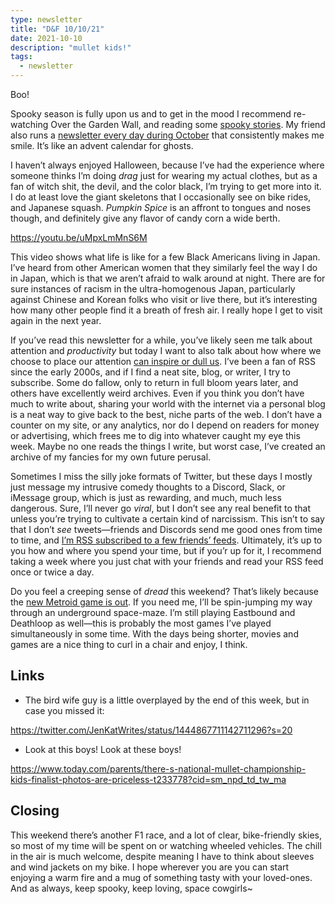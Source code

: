 ```yaml
---
type: newsletter
title: "D&F 10/10/21"
date: 2021-10-10
description: "mullet kids!"
tags:
  - newsletter
---
```


Boo!

Spooky season is fully upon us and to get in the mood I recommend re-watching Over the Garden Wall, and reading some [spooky stories](https://thenib.com/dont-go-in-there/). My friend also runs a [newsletter every day during October](https://tinyletter.com/31daysofhalloween) that consistently makes me smile. It’s like an advent calendar for ghosts.

I haven’t always enjoyed Halloween, because I’ve had the experience where someone thinks I’m doing _drag_ just for wearing my actual clothes, but as a fan of witch shit, the devil, and the color black, I’m trying to get more into it. I do at least love the giant skeletons that I occasionally see on bike rides, and Japanese squash. _Pumpkin Spice_ is an affront to tongues and noses though, and definitely give any flavor of candy corn a wide berth. 

https://youtu.be/uMpxLmMnS6M

This video shows what life is like for a few Black Americans living in Japan. I’ve heard from other American women that they similarly feel the way I do in Japan, which is that we aren’t afraid to walk around at night. There are for sure instances of racism in the ultra-homogenous Japan, particularly against Chinese and Korean folks who visit or live there, but it’s interesting how many other people find it a breath of fresh air. I really hope I get to visit again in the next year.

If you’ve read this newsletter for a while, you’ve likely seen me talk about attention and _productivity_ but today I want to also talk about how where we choose to place our attention [can inspire or dull us](https://uxdesign.cc/rewilding-your-attention-d518ede18855). I’ve been a fan of RSS since the early 2000s, and if I find a neat site, blog, or writer, I try to subscribe. Some do fallow, only to return in full bloom years later, and others have excellently weird archives. Even if you think you don’t have much to write about, sharing your world with the internet via a personal blog is a neat way to give back to the best, niche parts of the web. I don’t have a counter on my site, or any analytics, nor do I depend on readers for money or advertising, which frees me to dig into whatever caught my eye this week. Maybe no one reads the things I write, but worst case, I’ve created an archive of my fancies for my own future perusal.

Sometimes I miss the silly joke formats of Twitter, but these days I mostly just message my intrusive comedy thoughts to a Discord, Slack, or iMessage group, which is just as rewarding, and much, much less dangerous. Sure, I’ll never go _viral_, but I don’t see any real benefit to that unless you’re trying to cultivate a certain kind of narcissism. This isn’t to say that I don’t _see_ tweets—friends and Discords send me good ones from time to time, and [I’m RSS subscribed to a few friends’ feeds](https://www.brookshelley.com/posts/2020-02-22-a-twitter-experiment-using-rss-to-readonly-twitter/). Ultimately, it’s up to you how and where you spend your time, but if you’r up for it, I recommend taking a week where you just chat with your friends and read your RSS feed once or twice a day.

Do you feel a creeping sense of _dread_ this weekend? That’s likely because the [new Metroid game is out](https://metroid.nintendo.com). If you need me, I’ll be spin-jumping my way through an underground space-maze. I’m still playing Eastbound and Deathloop as well—this is probably the most games I’ve played simultaneously in some time. With the days being shorter, movies and games are a nice thing to curl in a chair and enjoy, I think.

## Links

- The bird wife guy is a little overplayed by the end of this week, but in case you missed it:

https://twitter.com/JenKatWrites/status/1444867711142711296?s=20

- Look at this boys! Look at these boys! 

https://www.today.com/parents/there-s-national-mullet-championship-kids-finalist-photos-are-priceless-t233778?cid=sm_npd_td_tw_ma

## Closing

This weekend there’s another F1 race, and a lot of clear, bike-friendly skies, so most of my time will be spent on or watching wheeled vehicles. The chill in the air is much welcome, despite meaning I have to think about sleeves and wind jackets on my bike. I hope wherever you are you can start enjoying a warm fire and a mug of something tasty with your loved-ones. And as always, keep spooky, keep loving, space cowgirls~